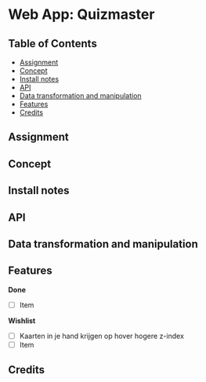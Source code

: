 # Web App: Quizmaster

## Table of Contents
* [Assignment](#Assignment)
* [Concept](#Concept)
* [Install notes](#Install-notes)
* [API](#API)
* [Data transformation and manipulation](#Data-transformation-and-manipulation)
* [Features](#Features)
* [Credits](#Credits)


## Assignment


## Concept

## Install notes

## API


## Data transformation and manipulation


## Features
**Done**
- [ ] Item

**Wishlist**
- [ ] Kaarten in je hand krijgen op hover hogere z-index
- [ ] Item

## Credits




<!-- Add a nice poster image here at the end of the week, showing off your shiny frontend 📸 -->

<!-- Maybe a table of contents here? 📚 -->

<!-- How about a section that describes how to install this project? 🤓 -->

<!-- ...but how does one use this project? What are its features 🤔 -->

<!-- What external data source is featured in your project and what are its properties 🌠 -->


<!-- How about a license here? 📜 (or is it a licence?) 🤷 -->
